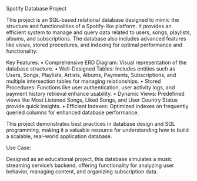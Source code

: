 Spotify Database Project

This project is an SQL-based relational database designed to mimic the structure and functionalities of a Spotify-like platform. It provides an efficient system to manage and query data related to users, songs, playlists, albums, and subscriptions. The database also includes advanced features like views, stored procedures, and indexing for optimal performance and functionality.

Key Features:
	•	Comprehensive ERD Diagram: Visual representation of the database structure.
	•	Well-Designed Tables: Includes entities such as Users, Songs, Playlists, Artists, Albums, Payments, Subscriptions, and multiple intersection tables for managing relationships.
	•	Stored Procedures: Functions like user authentication, user activity logs, and payment history retrieval enhance usability.
	•	Dynamic Views: Predefined views like Most Listened Songs, Liked Songs, and User Country Status provide quick insights.
	•	Efficient Indexes: Optimized indexes on frequently queried columns for enhanced database performance.

This project demonstrates best practices in database design and SQL programming, making it a valuable resource for understanding how to build a scalable, real-world application database.

Use Case:

Designed as an educational project, this database simulates a music streaming service’s backend, offering functionality for analyzing user behavior, managing content, and organizing subscription data.
